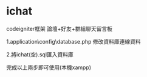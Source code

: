 # ichat
codeigniter框架 論壇+好友+群組聊天留言板

1.application\config\database.php 修改資料庫連線資料

2.將ichat(空).sql匯入資料庫

完成以上兩步即可使用(本機xampp)
